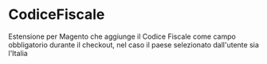 CodiceFiscale
=============

Estensione per Magento che aggiunge il Codice Fiscale come campo obbligatorio durante il checkout, nel caso il paese selezionato dall'utente sia l'Italia
